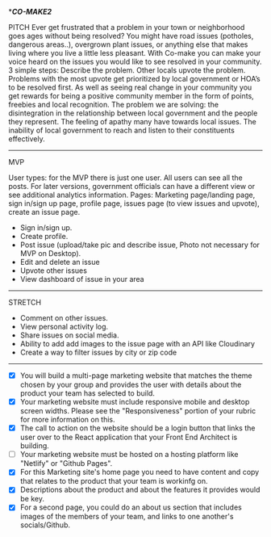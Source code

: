 ******CO-MAKE2*****

PITCH
Ever get frustrated that a problem in your town or neighborhood goes ages without being resolved?
You might have road issues (potholes, dangerous areas..), overgrown plant issues, or anything else that makes living where you live a little less pleasant.
With Co-make you can make your voice heard on the issues you would like to see resolved in your community.
3 simple steps: Describe the problem. Other locals upvote the problem. Problems with the most upvote get prioritized by local government or HOA’s to be resolved first.
As well as seeing real change in your community you get rewards for being a positive community member in the form of points, freebies and local recognition.
The problem we are solving: the disintegration in the relationship between local government and the people they represent. The feeling of apathy many have towards local issues. The inability of local government to reach and listen to their constituents effectively.

-------------------------------------------------------------------------------

MVP

User types: for the MVP there is just one user. All users can see all the posts. For later versions, government officials can have a different view or see additional analytics information.
Pages: Marketing page/landing page, sign in/sign up page, profile page, issues page (to view issues and upvote), create an issue page.
- Sign in/sign up.
- Create profile.
- Post issue (upload/take pic and describe issue, Photo not necessary for MVP on Desktop).
- Edit and delete an issue
- Upvote other issues
- View dashboard of issue in your area

-------------------------------------------------------------------------------

STRETCH 

- Comment on other issues.
- View personal activity log.
- Share issues on social media.
- Ability to add add images to the issue page with an API like Cloudinary
- Create a way to filter issues by city or zip code 

-------------------------------------------------------------------------------

- [x]  You will build a multi-page marketing website that matches the theme chosen by your group and provides the user with details about the product your team has selected to build.
- [x]  Your marketing website must include responsive mobile and desktop screen widths. Please see the "Responsiveness" portion of your rubric for more information on this.
- [x]  The call to action on the website should be a login button that links the user over to the React application that your Front End Architect is building.
- [ ]  Your marketing website must be hosted on a hosting platform like "Netlify" or "Github Pages".
- [x]  For this Marketing site's home page you need to have content and copy that relates to the product that your team is workinfg on.
- [x]  Descriptions about the product and about the features it provides would be key.
- [x]  For a second page, you could do an about us section that includes images of the members of your team, and links to one another's socials/Github.